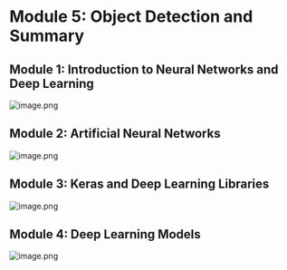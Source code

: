

# Module 5: Object Detection and Summary
## Module 1: Introduction to Neural Networks and Deep Learning
![image.png](https://prod-files-secure.s3.us-west-2.amazonaws.com/03e82b26-cccb-4906-bb56-adabcbdc0655/a8d40bcb-c482-4026-8872-311e16b2dc63/image.png?X-Amz-Algorithm=AWS4-HMAC-SHA256&X-Amz-Content-Sha256=UNSIGNED-PAYLOAD&X-Amz-Credential=ASIAZI2LB466WWIKX73X%2F20250206%2Fus-west-2%2Fs3%2Faws4_request&X-Amz-Date=20250206T211353Z&X-Amz-Expires=3600&X-Amz-Security-Token=IQoJb3JpZ2luX2VjEE0aCXVzLXdlc3QtMiJIMEYCIQCJHBhQ%2FgNr3yIgkzgSeKYThTidTZjyARnaTKONk4bO5gIhANFfK6Y6uRBfKGWX4aoc0mATfAHFobow6QMs65haCXfpKv8DCGYQABoMNjM3NDIzMTgzODA1IgzYxwo70iV9YZlSeEUq3AM%2B40khazb4Pmo0X%2Fzbu4mGto54JqHsrkVwRcXxtw0%2FPKjP45FI%2BpW3Oh1Wij1K4%2FZ29Dt%2FbqhClv641b1Ok9btXwqcfwuhKQV%2FrJwhmtrmhOcaSme5ydd3a9Kr42PYOivI7nhHSLgBqBG6c%2BPrR%2FYv712TjmpALRm3eAWnOMzJgWU9cGMtpB5cw05oiSlRSRSb1LhkHv3NUGauLDYRRJO%2ByA0CgPEif%2BCDnW15ioexv3lzDOnd3UwGaPNF2a%2F6jkQ1aGVLikRz%2FWiwNdH897NA2TO9PrUTD4UX4rrsbL1PW%2B8fSKenfpLdATQ%2BH0%2Bti1DSh7hySjA5ArmmMMvOAoW7wVKNZgGgcpLn%2Fh%2F0YWfO3LQC1JLqCVYYecqX1g%2BF0%2B4nb9TWMsTO27o3UsMgDa4ADc%2FBVdZ2H47Kot%2Fgj0PS1%2FK%2FaFVTIR3qt9NYsEz4Mv7a0svcPQTapqcTbN5erRtAC95guaNCsduM2Tol0STxjnJ2BgVzmHHCFVGQF6QQScnvp0pmnEYWG59FVH5M9XV8CyrQkrPjojnDSie5hgU7XbsLJknAciC6onB9DgwNjY6YI%2F%2FoCmihNmJQNpq176eyM2k5MobEKQXEJC5bcb15YLnK9RzzxR5xQluWrDDwt5S9BjqkAdAci8vN2%2BUPpJ%2FJTRBDzkCBFWpdAEsRzA3XRB0NYBwnQclAnozLPTDEfI4M2g0X9thYxUz7N7u6viee4P60r3%2By1bGlfjVROaEby8jK4FqaDu67ubqx27YaGxs4GxqyMHE5yS1ug7XtiOHRc417WmfkjeMJnsi3DdHjWI%2BLzJmdrUh6Gix0CAwClmwgvrUQEsR1ub7SnlIXmZWWdjlH5IOjmsdy&X-Amz-Signature=088541d27a3f9320708821ef04f79feb8a853586e7474816d525cf1f39d09271&X-Amz-SignedHeaders=host&x-id=GetObject)
## Module 2: Artificial Neural Networks
![image.png](https://prod-files-secure.s3.us-west-2.amazonaws.com/03e82b26-cccb-4906-bb56-adabcbdc0655/5157ca89-62da-41d9-a98f-6432b71047a9/image.png?X-Amz-Algorithm=AWS4-HMAC-SHA256&X-Amz-Content-Sha256=UNSIGNED-PAYLOAD&X-Amz-Credential=ASIAZI2LB466WWIKX73X%2F20250206%2Fus-west-2%2Fs3%2Faws4_request&X-Amz-Date=20250206T211353Z&X-Amz-Expires=3600&X-Amz-Security-Token=IQoJb3JpZ2luX2VjEE0aCXVzLXdlc3QtMiJIMEYCIQCJHBhQ%2FgNr3yIgkzgSeKYThTidTZjyARnaTKONk4bO5gIhANFfK6Y6uRBfKGWX4aoc0mATfAHFobow6QMs65haCXfpKv8DCGYQABoMNjM3NDIzMTgzODA1IgzYxwo70iV9YZlSeEUq3AM%2B40khazb4Pmo0X%2Fzbu4mGto54JqHsrkVwRcXxtw0%2FPKjP45FI%2BpW3Oh1Wij1K4%2FZ29Dt%2FbqhClv641b1Ok9btXwqcfwuhKQV%2FrJwhmtrmhOcaSme5ydd3a9Kr42PYOivI7nhHSLgBqBG6c%2BPrR%2FYv712TjmpALRm3eAWnOMzJgWU9cGMtpB5cw05oiSlRSRSb1LhkHv3NUGauLDYRRJO%2ByA0CgPEif%2BCDnW15ioexv3lzDOnd3UwGaPNF2a%2F6jkQ1aGVLikRz%2FWiwNdH897NA2TO9PrUTD4UX4rrsbL1PW%2B8fSKenfpLdATQ%2BH0%2Bti1DSh7hySjA5ArmmMMvOAoW7wVKNZgGgcpLn%2Fh%2F0YWfO3LQC1JLqCVYYecqX1g%2BF0%2B4nb9TWMsTO27o3UsMgDa4ADc%2FBVdZ2H47Kot%2Fgj0PS1%2FK%2FaFVTIR3qt9NYsEz4Mv7a0svcPQTapqcTbN5erRtAC95guaNCsduM2Tol0STxjnJ2BgVzmHHCFVGQF6QQScnvp0pmnEYWG59FVH5M9XV8CyrQkrPjojnDSie5hgU7XbsLJknAciC6onB9DgwNjY6YI%2F%2FoCmihNmJQNpq176eyM2k5MobEKQXEJC5bcb15YLnK9RzzxR5xQluWrDDwt5S9BjqkAdAci8vN2%2BUPpJ%2FJTRBDzkCBFWpdAEsRzA3XRB0NYBwnQclAnozLPTDEfI4M2g0X9thYxUz7N7u6viee4P60r3%2By1bGlfjVROaEby8jK4FqaDu67ubqx27YaGxs4GxqyMHE5yS1ug7XtiOHRc417WmfkjeMJnsi3DdHjWI%2BLzJmdrUh6Gix0CAwClmwgvrUQEsR1ub7SnlIXmZWWdjlH5IOjmsdy&X-Amz-Signature=177210590c83e4aed51a3bc395ff8a2655c44a1259b6d71c9257b72b3068378b&X-Amz-SignedHeaders=host&x-id=GetObject)
## Module 3: Keras and Deep Learning Libraries
![image.png](https://prod-files-secure.s3.us-west-2.amazonaws.com/03e82b26-cccb-4906-bb56-adabcbdc0655/5089ce50-05f1-470d-ad42-42503bf1df5f/image.png?X-Amz-Algorithm=AWS4-HMAC-SHA256&X-Amz-Content-Sha256=UNSIGNED-PAYLOAD&X-Amz-Credential=ASIAZI2LB466WWIKX73X%2F20250206%2Fus-west-2%2Fs3%2Faws4_request&X-Amz-Date=20250206T211353Z&X-Amz-Expires=3600&X-Amz-Security-Token=IQoJb3JpZ2luX2VjEE0aCXVzLXdlc3QtMiJIMEYCIQCJHBhQ%2FgNr3yIgkzgSeKYThTidTZjyARnaTKONk4bO5gIhANFfK6Y6uRBfKGWX4aoc0mATfAHFobow6QMs65haCXfpKv8DCGYQABoMNjM3NDIzMTgzODA1IgzYxwo70iV9YZlSeEUq3AM%2B40khazb4Pmo0X%2Fzbu4mGto54JqHsrkVwRcXxtw0%2FPKjP45FI%2BpW3Oh1Wij1K4%2FZ29Dt%2FbqhClv641b1Ok9btXwqcfwuhKQV%2FrJwhmtrmhOcaSme5ydd3a9Kr42PYOivI7nhHSLgBqBG6c%2BPrR%2FYv712TjmpALRm3eAWnOMzJgWU9cGMtpB5cw05oiSlRSRSb1LhkHv3NUGauLDYRRJO%2ByA0CgPEif%2BCDnW15ioexv3lzDOnd3UwGaPNF2a%2F6jkQ1aGVLikRz%2FWiwNdH897NA2TO9PrUTD4UX4rrsbL1PW%2B8fSKenfpLdATQ%2BH0%2Bti1DSh7hySjA5ArmmMMvOAoW7wVKNZgGgcpLn%2Fh%2F0YWfO3LQC1JLqCVYYecqX1g%2BF0%2B4nb9TWMsTO27o3UsMgDa4ADc%2FBVdZ2H47Kot%2Fgj0PS1%2FK%2FaFVTIR3qt9NYsEz4Mv7a0svcPQTapqcTbN5erRtAC95guaNCsduM2Tol0STxjnJ2BgVzmHHCFVGQF6QQScnvp0pmnEYWG59FVH5M9XV8CyrQkrPjojnDSie5hgU7XbsLJknAciC6onB9DgwNjY6YI%2F%2FoCmihNmJQNpq176eyM2k5MobEKQXEJC5bcb15YLnK9RzzxR5xQluWrDDwt5S9BjqkAdAci8vN2%2BUPpJ%2FJTRBDzkCBFWpdAEsRzA3XRB0NYBwnQclAnozLPTDEfI4M2g0X9thYxUz7N7u6viee4P60r3%2By1bGlfjVROaEby8jK4FqaDu67ubqx27YaGxs4GxqyMHE5yS1ug7XtiOHRc417WmfkjeMJnsi3DdHjWI%2BLzJmdrUh6Gix0CAwClmwgvrUQEsR1ub7SnlIXmZWWdjlH5IOjmsdy&X-Amz-Signature=a2e1948a2a666ff60a8928c31159a4696a1163b023e51721f012eab5bc742e01&X-Amz-SignedHeaders=host&x-id=GetObject)
## Module 4: Deep Learning Models
![image.png](https://prod-files-secure.s3.us-west-2.amazonaws.com/03e82b26-cccb-4906-bb56-adabcbdc0655/4e22fcb0-cfbc-4d28-b961-b9b8fde071f0/image.png?X-Amz-Algorithm=AWS4-HMAC-SHA256&X-Amz-Content-Sha256=UNSIGNED-PAYLOAD&X-Amz-Credential=ASIAZI2LB466WWIKX73X%2F20250206%2Fus-west-2%2Fs3%2Faws4_request&X-Amz-Date=20250206T211353Z&X-Amz-Expires=3600&X-Amz-Security-Token=IQoJb3JpZ2luX2VjEE0aCXVzLXdlc3QtMiJIMEYCIQCJHBhQ%2FgNr3yIgkzgSeKYThTidTZjyARnaTKONk4bO5gIhANFfK6Y6uRBfKGWX4aoc0mATfAHFobow6QMs65haCXfpKv8DCGYQABoMNjM3NDIzMTgzODA1IgzYxwo70iV9YZlSeEUq3AM%2B40khazb4Pmo0X%2Fzbu4mGto54JqHsrkVwRcXxtw0%2FPKjP45FI%2BpW3Oh1Wij1K4%2FZ29Dt%2FbqhClv641b1Ok9btXwqcfwuhKQV%2FrJwhmtrmhOcaSme5ydd3a9Kr42PYOivI7nhHSLgBqBG6c%2BPrR%2FYv712TjmpALRm3eAWnOMzJgWU9cGMtpB5cw05oiSlRSRSb1LhkHv3NUGauLDYRRJO%2ByA0CgPEif%2BCDnW15ioexv3lzDOnd3UwGaPNF2a%2F6jkQ1aGVLikRz%2FWiwNdH897NA2TO9PrUTD4UX4rrsbL1PW%2B8fSKenfpLdATQ%2BH0%2Bti1DSh7hySjA5ArmmMMvOAoW7wVKNZgGgcpLn%2Fh%2F0YWfO3LQC1JLqCVYYecqX1g%2BF0%2B4nb9TWMsTO27o3UsMgDa4ADc%2FBVdZ2H47Kot%2Fgj0PS1%2FK%2FaFVTIR3qt9NYsEz4Mv7a0svcPQTapqcTbN5erRtAC95guaNCsduM2Tol0STxjnJ2BgVzmHHCFVGQF6QQScnvp0pmnEYWG59FVH5M9XV8CyrQkrPjojnDSie5hgU7XbsLJknAciC6onB9DgwNjY6YI%2F%2FoCmihNmJQNpq176eyM2k5MobEKQXEJC5bcb15YLnK9RzzxR5xQluWrDDwt5S9BjqkAdAci8vN2%2BUPpJ%2FJTRBDzkCBFWpdAEsRzA3XRB0NYBwnQclAnozLPTDEfI4M2g0X9thYxUz7N7u6viee4P60r3%2By1bGlfjVROaEby8jK4FqaDu67ubqx27YaGxs4GxqyMHE5yS1ug7XtiOHRc417WmfkjeMJnsi3DdHjWI%2BLzJmdrUh6Gix0CAwClmwgvrUQEsR1ub7SnlIXmZWWdjlH5IOjmsdy&X-Amz-Signature=fe594b962ac9c0b349948f9356f460bef5e8b78b53e4b1e0fc9de0f9e0f98343&X-Amz-SignedHeaders=host&x-id=GetObject)
